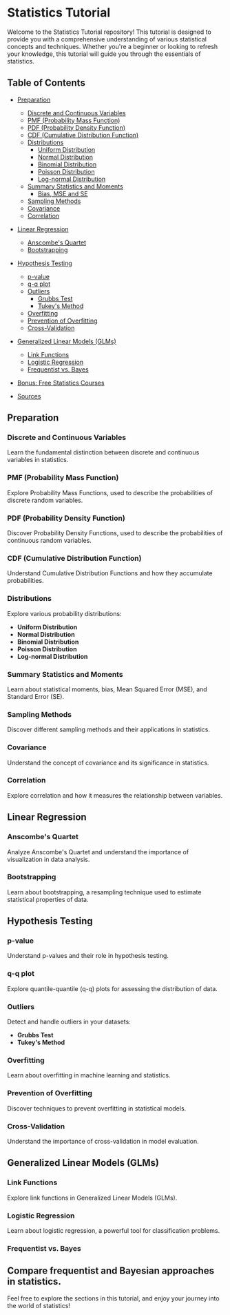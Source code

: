 # Statistics Tutorial

Welcome to the Statistics Tutorial repository! This tutorial is designed to provide you with a comprehensive understanding of various statistical concepts and techniques. Whether you're a beginner or looking to refresh your knowledge, this tutorial will guide you through the essentials of statistics.

## Table of Contents

- [Preparation](#preparation)
  - [Discrete and Continuous Variables](#discrete-and-continuous-variables)
  - [PMF (Probability Mass Function)](#pmf-probability-mass-function)
  - [PDF (Probability Density Function)](#pdf-probability-density-function)
  - [CDF (Cumulative Distribution Function)](#cdf-cumulative-distribution-function)
  - [Distributions](#distributions)
    - [Uniform Distribution](#uniform-distribution)
    - [Normal Distribution](#normal-distribution)
    - [Binomial Distribution](#binomial-distribution)
    - [Poisson Distribution](#poisson-distribution)
    - [Log-normal Distribution](#log-normal-distribution)
  - [Summary Statistics and Moments](#summary-statistics-and-moments)
    - [Bias, MSE and SE](#bias-mse-and-se)
  - [Sampling Methods](#sampling-methods)
  - [Covariance](#covariance)
  - [Correlation](#correlation)

- [Linear Regression](#linear-regression)
  - [Anscombe's Quartet](#anscombes-quartet)
  - [Bootstrapping](#bootstrapping)
  
- [Hypothesis Testing](#hypothesis-testing)
  - [p-value](#p-value)
  - [q-q plot](#q-q-plot)
  - [Outliers](#outliers)
    - [Grubbs Test](#grubbs-test)
    - [Tukey's Method](#tukeys-method)
  - [Overfitting](#overfitting)
  - [Prevention of Overfitting](#prevention-of-overfitting)
  - [Cross-Validation](#cross-validation)
  
- [Generalized Linear Models (GLMs)](#generalized-linear-models-glms)
  - [Link Functions](#link-functions)
  - [Logistic Regression](#logistic-regression)
  - [Frequentist vs. Bayes](#frequentist-vs-bayes)
  
- [Bonus: Free Statistics Courses](#bonus-free-statistics-courses)
- [Sources](#sources)

## Preparation

### Discrete and Continuous Variables

Learn the fundamental distinction between discrete and continuous variables in statistics.

### PMF (Probability Mass Function)

Explore Probability Mass Functions, used to describe the probabilities of discrete random variables.

### PDF (Probability Density Function)

Discover Probability Density Functions, used to describe the probabilities of continuous random variables.

### CDF (Cumulative Distribution Function)

Understand Cumulative Distribution Functions and how they accumulate probabilities.

### Distributions

Explore various probability distributions:
- **Uniform Distribution**
- **Normal Distribution**
- **Binomial Distribution**
- **Poisson Distribution**
- **Log-normal Distribution**

### Summary Statistics and Moments

Learn about statistical moments, bias, Mean Squared Error (MSE), and Standard Error (SE).

### Sampling Methods

Discover different sampling methods and their applications in statistics.

### Covariance

Understand the concept of covariance and its significance in statistics.

### Correlation

Explore correlation and how it measures the relationship between variables.

## Linear Regression

### Anscombe's Quartet

Analyze Anscombe's Quartet and understand the importance of visualization in data analysis.

### Bootstrapping

Learn about bootstrapping, a resampling technique used to estimate statistical properties of data.

## Hypothesis Testing

### p-value

Understand p-values and their role in hypothesis testing.

### q-q plot

Explore quantile-quantile (q-q) plots for assessing the distribution of data.

### Outliers

Detect and handle outliers in your datasets:
- **Grubbs Test**
- **Tukey's Method**

### Overfitting

Learn about overfitting in machine learning and statistics.

### Prevention of Overfitting

Discover techniques to prevent overfitting in statistical models.

### Cross-Validation

Understand the importance of cross-validation in model evaluation.

## Generalized Linear Models (GLMs)

### Link Functions

Explore link functions in Generalized Linear Models (GLMs).

### Logistic Regression

Learn about logistic regression, a powerful tool for classification problems.

### Frequentist vs. Bayes

Compare frequentist and Bayesian approaches in statistics.
---
Feel free to explore the sections in this tutorial, and enjoy your journey into the world of statistics!

